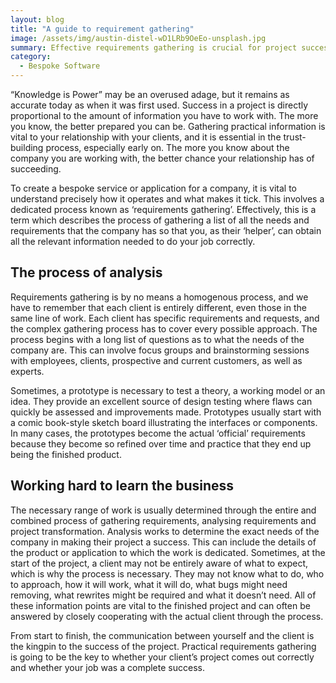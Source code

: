 ```yaml
---
layout: blog
title: "A guide to requirement gathering"
image: /assets/img/austin-distel-wD1LRb9OeEo-unsplash.jpg
summary: Effective requirements gathering is crucial for project success, involving thorough analysis and collaboration to understand client needs and expectations.
category:
  - Bespoke Software
---
```

“Knowledge is Power” may be an overused adage, but it remains as accurate today as when it was first used. Success in a project is directly proportional to the amount of information you have to work with. The more you know, the better prepared you can be. Gathering practical information is vital to your relationship with your clients, and it is essential in the trust-building process, especially early on. The more you know about the company you are working with, the better chance your relationship has of succeeding.

To create a bespoke service or application for a company, it is vital to understand precisely how it operates and what makes it tick. This involves a dedicated process known as ‘requirements gathering’. Effectively, this is a term which describes the process of gathering a list of all the needs and requirements that the company has so that you, as their ‘helper’, can obtain all the relevant information needed to do your job correctly.
 
## The process of analysis
Requirements gathering is by no means a homogenous process, and we have to remember that each client is entirely different, even those in the same line of work. Each client has specific requirements and requests, and the complex gathering process has to cover every possible approach. The process begins with a long list of questions as to what the needs of the company are. This can involve focus groups and brainstorming sessions with employees, clients, prospective and current customers, as well as experts.

Sometimes, a prototype is necessary to test a theory, a working model or an idea. They provide an excellent source of design testing where flaws can quickly be assessed and improvements made. Prototypes usually start with a comic book-style sketch board illustrating the interfaces or components. In many cases, the prototypes become the actual ‘official’ requirements because they become so refined over time and practice that they end up being the finished product.
 

## Working hard to learn the business
The necessary range of work is usually determined through the entire and combined process of gathering requirements, analysing requirements and project transformation. Analysis works to determine the exact needs of the company in making their project a success. This can include the details of the product or application to which the work is dedicated. Sometimes, at the start of the project, a client may not be entirely aware of what to expect, which is why the process is necessary. They may not know what to do, who to approach, how it will work, what it will do, what bugs might need removing, what rewrites might be required and what it doesn’t need. All of these information points are vital to the finished project and can often be answered by closely cooperating with the actual client through the process.

From start to finish, the communication between yourself and the client is the kingpin to the success of the project. Practical requirements gathering is going to be the key to whether your client’s project comes out correctly and whether your job was a complete success.
